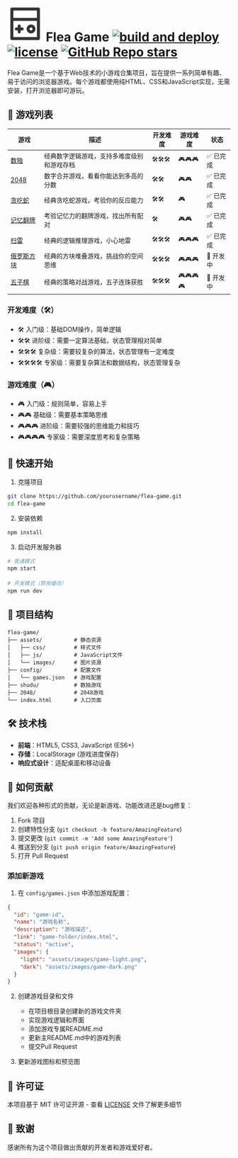 # <img src="./assets/images/flea-game.png" width="80" height="80"> Flea Game [![build and deploy](https://img.shields.io/github/actions/workflow/status/huazie/huazie.github.io/pages.yml?branch=main&label=build%20and%20deploy&logo=github)](https://github.com/huazie/huazie.github.io/actions/workflows/pages.yml) [![license](https://img.shields.io/badge/license-MIT-orange)](https://github.com/huazie/hexo-theme-diversity/blob/main/LICENSE) [![GitHub Repo stars](https://img.shields.io/github/stars/huazie/flea-game?style=flat)](https://github.com/huazie/flea-game/stargazers)

Flea Game是一个基于Web技术的小游戏合集项目，旨在提供一系列简单有趣、易于访问的浏览器游戏。每个游戏都使用纯HTML、CSS和JavaScript实现，无需安装，打开浏览器即可游玩。

## 🎯 游戏列表

| 游戏 | 描述 | 开发难度 | 游戏难度 | 状态 |
|------|------|----------|-----------|------|
| [数独](./shudu/) | 经典数字逻辑游戏，支持多难度级别和游戏存档 | 🛠️🛠️🛠️ | 🎮🎮🎮 | ✅ 已完成 |
| [2048](./2048/) | 数字合并游戏，看看你能达到多高的分数 | 🛠️🛠️ | 🎮🎮 | ✅ 已完成 |
| [贪吃蛇](./snake/) | 经典贪吃蛇游戏，考验你的反应能力 | 🛠️🛠️ | 🎮 | ✅ 已完成 |
| [记忆翻牌](./memory/) | 考验记忆力的翻牌游戏，找出所有配对 | 🛠️ | 🎮🎮 | ✅ 已完成 |
| [扫雷](./minesweeper/) | 经典的逻辑推理游戏，小心地雷 | 🛠️🛠️🛠️ | 🎮🎮🎮 | ✅ 已完成 |
| [俄罗斯方块](./tetris/) | 经典的方块堆叠游戏，挑战你的空间思维 | 🛠️🛠️🛠️ | 🎮🎮🎮 | 🚧 开发中 |
| [五子棋](./gobang/) | 经典的策略对战游戏，五子连珠获胜 | 🛠️🛠️🛠️ | 🎮🎮🎮🎮 | 🚧 开发中 |

### 开发难度（🛠️）
- 🛠️ 入门级：基础DOM操作，简单逻辑
- 🛠️🛠️ 进阶级：需要一定算法基础，状态管理相对简单
- 🛠️🛠️🛠️ 复杂级：需要较复杂的算法，状态管理有一定难度
- 🛠️🛠️🛠️🛠️ 专家级：需要复杂算法和数据结构，状态管理复杂

### 游戏难度（🎮）
- 🎮 入门级：规则简单，容易上手
- 🎮🎮 基础级：需要基本策略思维
- 🎮🎮🎮 进阶级：需要较强的思维能力和技巧
- 🎮🎮🎮🎮 专家级：需要深度思考和复杂策略

## 🚀 快速开始

1. 克隆项目
```bash
git clone https://github.com/yourusername/flea-game.git
cd flea-game
```

2. 安装依赖
```bash
npm install
```

3. 启动开发服务器
```bash
# 普通模式
npm start

# 开发模式（禁用缓存）
npm run dev
```

## 📂 项目结构

```
flea-game/
├── assets/          # 静态资源
│   ├── css/         # 样式文件
│   ├── js/          # JavaScript文件
│   └── images/      # 图片资源
├── config/          # 配置文件
│   └── games.json   # 游戏配置
├── shudu/           # 数独游戏
├── 2048/            # 2048游戏
└── index.html       # 入口页面
```

## 🛠️ 技术栈

- **前端**：HTML5, CSS3, JavaScript (ES6+)
- **存储**：LocalStorage (游戏进度保存)
- **响应式设计**：适配桌面和移动设备

## 🤝 如何贡献

我们欢迎各种形式的贡献，无论是新游戏、功能改进还是bug修复：

1. Fork 项目
2. 创建特性分支 (`git checkout -b feature/AmazingFeature`)
3. 提交更改 (`git commit -m 'Add some AmazingFeature'`)
4. 推送到分支 (`git push origin feature/AmazingFeature`)
5. 打开 Pull Request

### 添加新游戏

1. 在 `config/games.json` 中添加游戏配置：
```json
{
  "id": "game-id",
  "name": "游戏名称",
  "description": "游戏描述",
  "link": "game-folder/index.html",
  "status": "active",
  "images": {
    "light": "assets/images/game-light.png",
    "dark": "assets/images/game-dark.png"
  }
}
```

2. 创建游戏目录和文件

   - 在项目根目录创建新的游戏文件夹
   - 实现游戏逻辑和界面
   - 添加游戏专属README.md
   - 更新主README.md中的游戏列表
   - 提交Pull Request

3. 更新游戏图标和预览图

## 📜 许可证

本项目基于 MIT 许可证开源 - 查看 [LICENSE](LICENSE) 文件了解更多细节

## 👏 致谢

感谢所有为这个项目做出贡献的开发者和游戏爱好者。